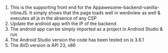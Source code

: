 1. This is the supporting front end for the Appawesome-backend-vanilla-inlineJS. It simply shows that the page loads well in wenbview as well & executes all js in the absence of any CSP 
2. Update the android app with the IP of the backend
3. The android app can be simply imported as a project in Android Studio & run
4. The Android Studio version the code has been tested on is 3.6.1
5. The AVD version is API 23, x86

